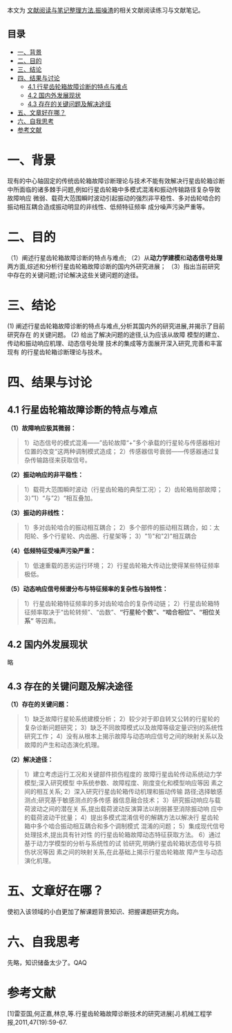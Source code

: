 本文为 [文献阅读与笔记整理方法.振噪渣](https://blog.csdn.net/qq_35427603/article/details/147962101)的相关文献阅读练习与文献笔记。  

 ## 目录
- [一、背景](#一背景)
- [二、目的](#二目的)
- [三、结论](#三结论)
- [四、结果与讨论](#四结果与讨论)
  - [4.1 行星齿轮箱故障诊断的特点与难点](#41-行星齿轮箱故障诊断的特点与难点)
  - [4.2 国内外发展现状](#42-国内外发展现状)
  - [4.3 存在的关键问题及解决途径](#43-存在的关键问题及解决途径)
- [五、文章好在哪？](#五文章好在哪)
- [六、自我思考](#六自我思考)
- [参考文献](#参考文献)
  
 # 一、背景
现有的中心轴固定的传统齿轮箱故障诊断理论与技术不能有效解决行星齿轮箱诊断中所面临的诸多棘手问题,例如行星齿轮箱中多模式混淆和振动传输路径复杂导致故障响应  微弱、载荷大范围瞬时波动引起振动的强烈非平稳性、多对齿轮啮合的振动相互耦合造成振动明显的非线性、低频特征频率  成分噪声污染严重等。
 # 二、目的
（1）阐述行星齿轮箱故障诊断的特点与难点;
（2）从**动力学建模**和**动态信号处理**两方面,综述和分析行星齿轮箱故障诊断的国内外研究进展；
（3）指出当前研究中存在的关键问题;讨论解决这些关键问题的途径。
 # 三、结论
 (1) 阐述行星齿轮箱故障诊断的特点与难点,分析其国内外的研究进展,并揭示了目前研究存在  的关键问题。
 (2) 给出了解决问题的途径,认为应该从故障  模型的建立、传动和振动响应机理、动态信号处理  技术的集成等方面展开深入研究,完善和丰富现有  的行星齿轮箱诊断理论与技术。
 # 四、结果与讨论
 ## 4.1 行星齿轮箱故障诊断的特点与难点  
 **（1）故障响应极其微弱：**
>1）动态信号的模式混淆——”齿轮故障“+”多个承载的行星轮与传感器相对位置的改变“这两种调制模式造成；
 2）传感器信号衰弱——传感器通过复杂传输路径来获取信号。

   **（2）振动响应的非平稳性：**
>1）载荷大范围瞬时波动（行星齿轮箱的典型工况）；
2）齿轮箱局部故障；
3）”1）“与”2）“相互叠加。

**（3）振动的非线性：**
>1）多对齿轮啮合的振动相互耦合；
2）多个部件的振动相互耦合，如：太阳轮、多个行星轮、内齿圈、行星架等；
3）"1)"和"2)"相互耦合

**（4）低频特征受噪声污染严重：**
>1）低速重载的恶劣运行环境；
2）行星齿轮箱大传动比使得某些特征频率极低。

**（5）动态响应信号频谱分布与特征频率的复杂性与独特性：**
>1）行星齿轮箱特征频率的多对齿轮啮合的复杂传动链；
2）行星齿轮箱特征频率取决于“齿轮转频”、“齿数”、**“行星轮个数”、“啮合相位”、“相位关系”** 等因素。
##  4.2  国内外发展现状
略
## 4.3 存在的关键问题及解决途径
**（1）存在的关键问题：**
>1）缺乏故障行星轮系统建模分析；
2）较少对于即自转又公转的行星轮的复杂诊断问题研究；
3）缺乏不同故障模式以及故障等级定量识别的系统性研究工作；
4）没有从根本上揭示故障与动态响应信号之间的映射关系以及故障的产生和动态演化机理。

**（2）解决途径：**
>1）建立考虑运行工况和关键部件损伤程度的 故障行星齿轮传动系统动力学模型;深入研究模型 中系统参数、故障程度、刚度变化和模型响应等因 素之间的相互关系;
2）深入研究行星齿轮箱传动机理和振动传输 路径;选择敏感测点;研究基于敏感测点的多传感 器信息融合技术；
3）研究振动响应与载荷波动之间的潜在关 系,提出载荷波动反演算法以削弱甚至消除振动响 应中的载荷波动干扰量；
4）提出多模式混淆信号的解耦方法以解决行 星齿轮箱中多个啮合振动相互耦合和多个调制模式 混淆的问题；
5）集成现代信号处理技术,提出具有针对性 的行星齿轮箱故障动态特征获取方法。
6）通过基于动力学模型的分析与系统性的试 验研究,明确行星齿轮箱状态信号与损伤状况等因 素之间的映射关系,在此基础上揭示行星齿轮箱故 障产生与动态演化机理。
 #  五、文章好在哪？
 使初入该领域的小白更加了解课题背景知识、把握课题研究方向。
 #  六、自我思考
先略，知识储备太少了。QAQ

# 参考文献
[1]雷亚国,何正嘉,林京,等.行星齿轮箱故障诊断技术的研究进展[J].机械工程学报,2011,47(19):59-67.





